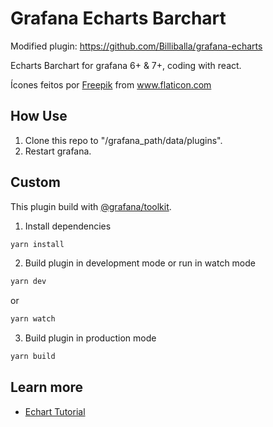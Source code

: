# Grafana Echarts Barchart
Modified plugin: https://github.com/Billiballa/grafana-echarts

Echarts Barchart for grafana 6+ & 7+, coding with react.

Ícones feitos por <a href="https://www.flaticon.com/br/autores/freepik" title="Freepik">Freepik</a> from <a href="https://www.flaticon.com/br/" title="Flaticon"> www.flaticon.com</a>

## How Use

1. Clone this repo to "/grafana_path/data/plugins".
2. Restart grafana.

## Custom

This plugin build with [@grafana/toolkit](https://www.npmjs.com/package/@grafana/toolkit).

1. Install dependencies
```BASH
yarn install
```
2. Build plugin in development mode or run in watch mode
```BASH
yarn dev
```
or
```BASH
yarn watch
```
3. Build plugin in production mode
```BASH
yarn build
```

## Learn more
- [Echart Tutorial](https://echarts.apache.org/en/tutorial.html#Get%20Started%20with%20ECharts%20in%205%20minutes)
